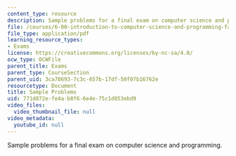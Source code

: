 ```yaml
---
content_type: resource
description: Sample problems for a final exam on computer science and programming.
file: /courses/6-00-introduction-to-computer-science-and-programming-fall-2008/771d872efe4ab8f66e4e75c1d853ebd9_final.pdf
file_type: application/pdf
learning_resource_types:
- Exams
license: https://creativecommons.org/licenses/by-nc-sa/4.0/
ocw_type: OCWFile
parent_title: Exams
parent_type: CourseSection
parent_uid: 3ca78693-7c3c-657b-17df-50f07b16762e
resourcetype: Document
title: Sample Problems
uid: 771d872e-fe4a-b8f6-6e4e-75c1d853ebd9
video_files:
  video_thumbnail_file: null
video_metadata:
  youtube_id: null
---
```

Sample problems for a final exam on computer science and programming.